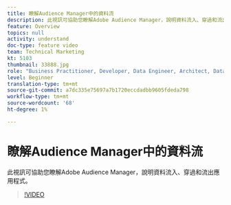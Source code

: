 ```yaml
---
title: 瞭解Audience Manager中的資料流
description: 此視訊可協助您瞭解Adobe Audience Manager，說明資料流入、穿過和流出應用程式。
feature: Overview
topics: null
activity: understand
doc-type: feature video
team: Technical Marketing
kt: 5103
thumbnail: 33888.jpg
role: "Business Practitioner, Developer, Data Engineer, Architect, Data Architect, Administrator, Leader"
level: Beginner
translation-type: tm+mt
source-git-commit: a7dc335e75697a7b1720eccdadbb9605fdeda798
workflow-type: tm+mt
source-wordcount: '68'
ht-degree: 1%

---
```



# 瞭解Audience Manager中的資料流

此視訊可協助您瞭解Adobe Audience Manager，說明資料流入、穿過和流出應用程式。

>[!VIDEO](https://video.tv.adobe.com/v/33888/?quality=12)
